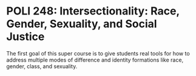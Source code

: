 # POLI 248: Intersectionality: Race, Gender, Sexuality, and Social Justice

The first goal of this super course is to give students real tools for how to address multiple modes of difference and identity formations like race, gender, class, and sexuality.